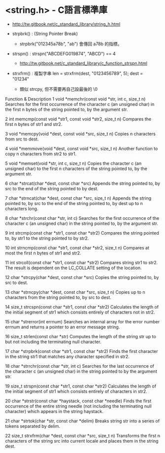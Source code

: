 # <string.h> - C語言標準庫

* http://tw.gitbook.net/c_standard_library/string_h.html

* strpbrk() :  (String Pointer Break)
    * strpbrk("012345a78b", "ab") 會傳回 a78b 的指標。
* strspn() : strspn("ABCDEFG019874", "ABCD") == 4
    * http://tw.gitbook.net/c_standard_library/c_function_strspn.html
* strxfrm() : 複製字串 len = strxfrm(dest, "0123456789", 5);       dest = "01234"
    * 類似 strcpy, 但不需要再自己設最後的 \0

Function & Description
1	void *memchr(const void *str, int c, size_t n)
Searches for the first occurrence of the character c (an unsigned char) in the first n bytes of the string pointed to, by the argument str.

2	int memcmp(const void *str1, const void *str2, size_t n)
Compares the first n bytes of str1 and str2.

3	void *memcpy(void *dest, const void *src, size_t n)
Copies n characters from src to dest.

4	void *memmove(void *dest, const void *src, size_t n)
Another function to copy n characters from str2 to str1.

5	void *memset(void *str, int c, size_t n)
Copies the character c (an unsigned char) to the first n characters of the string pointed to, by the argument str.

6	char *strcat(char *dest, const char *src)
Appends the string pointed to, by src to the end of the string pointed to by dest.

7	char *strncat(char *dest, const char *src, size_t n)
Appends the string pointed to, by src to the end of the string pointed to, by dest up to n characters long.

8	char *strchr(const char *str, int c)
Searches for the first occurrence of the character c (an unsigned char) in the string pointed to, by the argument str.

9	int strcmp(const char *str1, const char *str2)
Compares the string pointed to, by str1 to the string pointed to by str2.

10	int strncmp(const char *str1, const char *str2, size_t n)
Compares at most the first n bytes of str1 and str2.

11	int strcoll(const char *str1, const char *str2)
Compares string str1 to str2. The result is dependent on the LC_COLLATE setting of the location.

12	char *strcpy(char *dest, const char *src)
Copies the string pointed to, by src to dest.

13	char *strncpy(char *dest, const char *src, size_t n)
Copies up to n characters from the string pointed to, by src to dest.

14	size_t strcspn(const char *str1, const char *str2)
Calculates the length of the initial segment of str1 which consists entirely of characters not in str2.

15	char *strerror(int errnum)
Searches an internal array for the error number errnum and returns a pointer to an error message string.

16	size_t strlen(const char *str)
Computes the length of the string str up to but not including the terminating null character.

17	char *strpbrk(const char *str1, const char *str2)
Finds the first character in the string str1 that matches any character specified in str2.

18	char *strrchr(const char *str, int c)
Searches for the last occurrence of the character c (an unsigned char) in the string pointed to by the argument str.

19	size_t strspn(const char *str1, const char *str2)
Calculates the length of the initial segment of str1 which consists entirely of characters in str2.

20	char *strstr(const char *haystack, const char *needle)
Finds the first occurrence of the entire string needle (not including the terminating null character) which appears in the string haystack.

21	char *strtok(char *str, const char *delim)
Breaks string str into a series of tokens separated by delim.

22	size_t strxfrm(char *dest, const char *src, size_t n)
Transforms the first n characters of the string src into current locale and places them in the string dest.